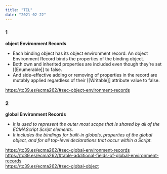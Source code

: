 ```yaml
---
title: "TIL"
date: "2021-02-22"
---
```


### 1 
**object Environment Records**
- Each binding object has its object environment record. An object Environment Record binds the properties of the binding object.
- Both own and inherited properties are included even though they're set [[Enumerable]] to false.
- And side-effective adding or removing of properties in the record are mutably applied regardless of their [[Writable]] attribute value to false.

<https://tc39.es/ecma262/#sec-object-environment-records>

### 2
**global Environment Records**
- *It is used to represent the outer most scope that is shared by all of the ECMAScript Script elements.*
- *It includes the bindings for built-in globals, properties of the global object, and for all top-level declarations that occur within a Script.*

<https://tc39.es/ecma262/#sec-global-environment-records>\
<https://tc39.es/ecma262/#table-additional-fields-of-global-environment-records>\
<https://tc39.es/ecma262/#sec-global-object>